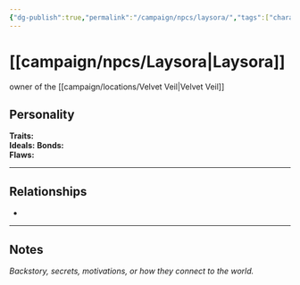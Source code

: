```yaml
---
{"dg-publish":true,"permalink":"/campaign/npcs/laysora/","tags":["character","npc"],"noteIcon":"","created":"2025-10-26T10:44:26.463-07:00","updated":"2025-10-27T16:14:21.713-07:00"}
---
```


# [[campaign/npcs/Laysora\|Laysora]]
owner of the [[campaign/locations/Velvet Veil\|Velvet Veil]]
## Personality
**Traits:**  
**Ideals:** 
**Bonds:**  
**Flaws:**  

---

## Relationships
- 

---

## Notes
*Backstory, secrets, motivations, or how they connect to the world.*